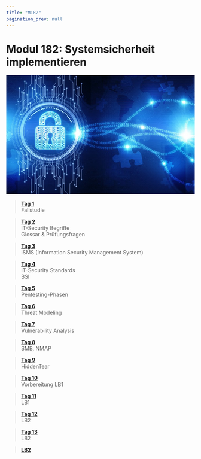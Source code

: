 ```yaml
---
title: "M182"
pagination_prev: null
---
```


# Modul 182: Systemsicherheit implementieren

![logo_module](/data/m182/logo.jpg)

> [**Tag 1**](./tag-0001.md)  
> Fallstudie

> [**Tag 2**](./tag-0002.md)  
> IT-Security Begriffe  
> Glossar & Prüfungsfragen

> [**Tag 3**](./tag-0003.md)  
> ISMS (Information Security Management System)

> [**Tag 4**](./tag-0004.md)  
> IT-Security Standards  
> BSI

> [**Tag 5**](./tag-0005.md)  
> Pentesting-Phasen

> [**Tag 6**](./tag-0006.md)  
> Threat Modeling

> [**Tag 7**](./tag-0007.md)  
> Vulnerability Analysis

> [**Tag 8**](./tag-0008.md)  
> SMB, NMAP

> [**Tag 9**](./tag-0009.md)  
> HiddenTear

> [**Tag 10**](./tag-0010.md)  
> Vorbereitung LB1

> [**Tag 11**](./tag-0011.md)  
> LB1

> [**Tag 12**](./tag-0012.md)  
> LB2

> [**Tag 13**](./tag-0013.md)  
> LB2

> [**LB2**](./lb2/index.md)
